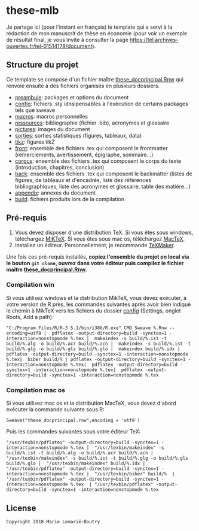 # these-mlb

Je partage ici (pour l'instant en français) le template qui a servi à la rédaction de mon manuscrit de thèse en économie (pour voir un exemple de résultat final, je vous invite à consulter la page https://tel.archives-ouvertes.fr/tel-01514178/document). 

## Structure du projet

Ce template se compose d'un fichier maître [these_docprincipal.Rnw](/these_docprincipal.Rnw) qui renvoie ensuite à des fichiers organisés en plusieurs dossiers. 

* [preambule](/preambule/): packages et options du document
* [config](/config/): fichiers .sty idnsipensables à l'exécution de certains packages tels que sweave
* [macros](/macros/): macros personnelles
* [ressources](/ressources/): bibliographie (fichier .bib), acronymes et glossaire 
* [pictures](/pictures/): images du document
* [sorties](/sorties/): sorties statistiques (figures, tableaux, data)
* [tikz](/tikz/): figures tikZ
* [front](/front/): ensemble des fichiers .tex qui composent le frontmatter (remerciements, avertissement, épigraphe, sommaire...)
* [corpus](/corpus/): ensemble des fichiers .tex qui composent le corps du texte (introduction, chapitres, conclusion)
* [back](/back/): ensemble des fichiers .tex qui composent le backmatter (listes de figures, de tableaux et d'encadrés, liste des références bibliographiques, liste des acronymes et glossaire, table des matière...)
* [appendix](/appendix/): annexes du document
* [build](/build/): fichiers produits lors de la compilation


## Pré-requis

1. Vous devez disposer d'une distribution TeX. Si vous êtes sous windows, téléchargez [MiKTeX](https://miktex.org/). Si vous êtes sous mac os, téléchargez [MacTeX](http://www.tug.org/mactex/).
2. Installez un éditeur. Personnellement, je recommande [TeXMaker](http://www.xm1math.net/texmaker/).

Une fois ces pré-requis installés, **copiez l'ensemble du projet en local via le bouton `git clone`, ouvrez dans votre éditeur puis compilez le fichier maître [these_docprincipal.Rnw](/these_docprincipal.Rnw).** 

### Compilation win

Si vous utilisez windows et la distribution MikTeX, vous devez exécuter, à votre version de R près, les commandes suivantes après avoir bien indiqué le chemin à MikTeX vers les fichiers du dossier [config](/config/) (Settings, onglet Roots, Add a path):

`"C:/Program Files/R/R-3.5.1/bin/i386/R.exe" CMD Sweave %.Rnw --encoding=utf8 | 
pdflatex -output-directory=build -synctex=1 -interaction=nonstopmode %.tex | 
makeindex -s build/%.ist -t build/%.alg -o build/%.acr build/%.acn | 
makeindex -s build/%.ist -t build/%.glg -o build/%.gls build/%.glo | 
makeindex build/%.idx | pdflatex -output-directory=build -synctex=1 -interaction=nonstopmode %.tex| 
biber build/% | pdflatex -output-directory=build -synctex=1 -interaction=nonstopmode %.tex| 
pdflatex -output-directory=build -synctex=1 -interaction=nonstopmode %.tex| 
pdflatex -output-directory=build -synctex=1 -interaction=nonstopmode %.tex`

### Compilation mac os

Si vous utilisez mac os et la distribution MacTeX, vous devez d'abord exécuter la commande suivante sous R:

`Sweave("these_docprincipal.rnw",encoding = 'utf8')`

Puis les commandes suivantes sous votre éditeur TeX: 

`"/usr/texbin/pdflatex" -output-directory=build -synctex=1 -interaction=nonstopmode %.tex | 
"/usr/texbin/makeindex" -s build/%.ist -t build/%.alg -o build/%.acr build/%.acn | 
"/usr/texbin/makeindex" -s build/%.ist -t build/%.glg -o build/%.gls build/%.glo | 
"/usr/texbin/makeindex" build/%.idx | 
"/usr/texbin/pdflatex" -output-directory=build -synctex=1 -interaction=nonstopmode %.tex | 
"/usr/texbin/biber" build/%  | "/usr/texbin/pdflatex" -output-directory=build -synctex=1 -interaction=nonstopmode %.tex  | "/usr/texbin/pdflatex" -output-directory=build -synctex=1 -interaction=nonstopmode %.tex` 

## License

`Copyright 2018 Marie Lemarié-Boutry`
